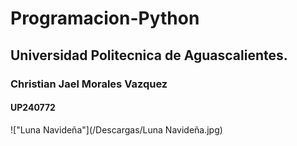 # Programacion-Python
## Universidad Politecnica de Aguascalientes.
### Christian Jael Morales Vazquez
#### UP240772
!["Luna Navideña"](/Descargas/Luna Navideña.jpg)